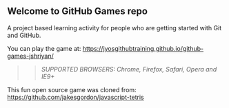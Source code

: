 ## Welcome to GitHub Games repo

A project based learning activity for people who are getting started with Git and GitHub.

You can play the game at: https://jyosgithubtraining.github.io/github-games-jshriyan/

>> _*SUPPORTED BROWSERS*: Chrome, Firefox, Safari, Opera and IE9+_

This fun open source game was cloned from: https://github.com/jakesgordon/javascript-tetris
